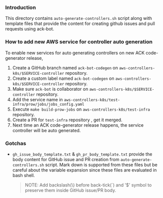 ### Introduction

This directory contains `auto-generate-controllers.sh` script along with template
files that provide the content for creating github issues and pull requests using
ack-bot.


### How to add new AWS service for controller auto generation
To enable new services for auto generating controllers on new ACK code-generator
release,

1. Create a GitHub branch named `ack-bot-codegen` on `aws-controllers-k8s/$SERVICE-controller`
 repository.    
2. Create a custom label named `ack-bot-codegen` on `aws-controllers-k8s/$SERVICE-controller`
 repository.
3. Make sure `ack-bot` is collaborator on `aws-controllers-k8s/$SERVICE-controller`
 repository.
4. Add the service name in `aws-controllers-k8s/test-infra/prow/jobs/jobs_config.yaml`
5. Execute `make build-prow-jobs` on `aws-controllers-k8s/test-infra` repository.
6. Create a PR for `test-infra` repository , get it merged.
7. Next time an ACK code-generator release happens, the service controller will 
be auto generated.

### Gotchas
* `gh_issue_body_template.txt` & `gh_pr_body_template.txt` provide the body
content for GitHub issue and PR creation from `auto-generate-controllers.sh`
script. Mark down is supported from these files but be careful about the variable
expansion since these files are evaluated in bash shell.
  > NOTE: Add backslash(\\) before back-tick(`) and '$' symbol to preserve them
  > inside GitHub issue/PR body.
